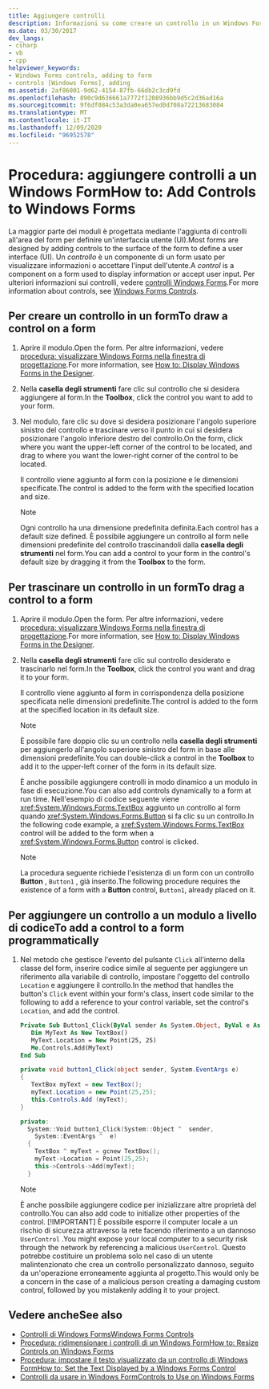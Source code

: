 ```yaml
---
title: Aggiungere controlli
description: Informazioni su come creare un controllo in un Windows Form. Un controllo è un componente di un modulo che è possibile usare per visualizzare informazioni o accettare l'input dell'utente.
ms.date: 03/30/2017
dev_langs:
- csharp
- vb
- cpp
helpviewer_keywords:
- Windows Forms controls, adding to form
- controls [Windows Forms], adding
ms.assetid: 2af86001-9d62-4154-87fb-66db2c3cd9fd
ms.openlocfilehash: 890c9d636661a7772f1208936bb9d5c2d36ad16a
ms.sourcegitcommit: 9f6df084c53a3da0ea657ed0d708a72213683084
ms.translationtype: MT
ms.contentlocale: it-IT
ms.lasthandoff: 12/09/2020
ms.locfileid: "96952578"
---
```

# <a name="how-to-add-controls-to-windows-forms"></a><span data-ttu-id="7bc52-104">Procedura: aggiungere controlli a un Windows Form</span><span class="sxs-lookup"><span data-stu-id="7bc52-104">How to: Add Controls to Windows Forms</span></span>

<span data-ttu-id="7bc52-105">La maggior parte dei moduli è progettata mediante l'aggiunta di controlli all'area del form per definire un'interfaccia utente (UI).</span><span class="sxs-lookup"><span data-stu-id="7bc52-105">Most forms are designed by adding controls to the surface of the form to define a user interface (UI).</span></span> <span data-ttu-id="7bc52-106">Un *controllo* è un componente di un form usato per visualizzare informazioni o accettare l'input dell'utente.</span><span class="sxs-lookup"><span data-stu-id="7bc52-106">A *control* is a component on a form used to display information or accept user input.</span></span> <span data-ttu-id="7bc52-107">Per ulteriori informazioni sui controlli, vedere [controlli Windows Forms](index.md).</span><span class="sxs-lookup"><span data-stu-id="7bc52-107">For more information about controls, see [Windows Forms Controls](index.md).</span></span>

## <a name="to-draw-a-control-on-a-form"></a><span data-ttu-id="7bc52-108">Per creare un controllo in un form</span><span class="sxs-lookup"><span data-stu-id="7bc52-108">To draw a control on a form</span></span>

1. <span data-ttu-id="7bc52-109">Aprire il modulo.</span><span class="sxs-lookup"><span data-stu-id="7bc52-109">Open the form.</span></span> <span data-ttu-id="7bc52-110">Per altre informazioni, vedere [procedura: visualizzare Windows Forms nella finestra di progettazione](/previous-versions/visualstudio/visual-studio-2010/w5yd62ts(v=vs.100)).</span><span class="sxs-lookup"><span data-stu-id="7bc52-110">For more information, see [How to: Display Windows Forms in the Designer](/previous-versions/visualstudio/visual-studio-2010/w5yd62ts(v=vs.100)).</span></span>

2. <span data-ttu-id="7bc52-111">Nella **casella degli strumenti** fare clic sul controllo che si desidera aggiungere al form.</span><span class="sxs-lookup"><span data-stu-id="7bc52-111">In the **Toolbox**, click the control you want to add to your form.</span></span>

3. <span data-ttu-id="7bc52-112">Nel modulo, fare clic su dove si desidera posizionare l'angolo superiore sinistro del controllo e trascinare verso il punto in cui si desidera posizionare l'angolo inferiore destro del controllo.</span><span class="sxs-lookup"><span data-stu-id="7bc52-112">On the form, click where you want the upper-left corner of the control to be located, and drag to where you want the lower-right corner of the control to be located.</span></span>

    <span data-ttu-id="7bc52-113">Il controllo viene aggiunto al form con la posizione e le dimensioni specificate.</span><span class="sxs-lookup"><span data-stu-id="7bc52-113">The control is added to the form with the specified location and size.</span></span>

    > [!NOTE]
    > <span data-ttu-id="7bc52-114">Ogni controllo ha una dimensione predefinita definita.</span><span class="sxs-lookup"><span data-stu-id="7bc52-114">Each control has a default size defined.</span></span> <span data-ttu-id="7bc52-115">È possibile aggiungere un controllo al form nelle dimensioni predefinite del controllo trascinandoli dalla **casella degli strumenti** nel form.</span><span class="sxs-lookup"><span data-stu-id="7bc52-115">You can add a control to your form in the control's default size by dragging it from the **Toolbox** to the form.</span></span>

## <a name="to-drag-a-control-to-a-form"></a><span data-ttu-id="7bc52-116">Per trascinare un controllo in un form</span><span class="sxs-lookup"><span data-stu-id="7bc52-116">To drag a control to a form</span></span>

1. <span data-ttu-id="7bc52-117">Aprire il modulo.</span><span class="sxs-lookup"><span data-stu-id="7bc52-117">Open the form.</span></span> <span data-ttu-id="7bc52-118">Per altre informazioni, vedere [procedura: visualizzare Windows Forms nella finestra di progettazione](/previous-versions/visualstudio/visual-studio-2010/w5yd62ts(v=vs.100)).</span><span class="sxs-lookup"><span data-stu-id="7bc52-118">For more information, see [How to: Display Windows Forms in the Designer](/previous-versions/visualstudio/visual-studio-2010/w5yd62ts(v=vs.100)).</span></span>

2. <span data-ttu-id="7bc52-119">Nella **casella degli strumenti** fare clic sul controllo desiderato e trascinarlo nel form.</span><span class="sxs-lookup"><span data-stu-id="7bc52-119">In the **Toolbox**, click the control you want and drag it to your form.</span></span>

    <span data-ttu-id="7bc52-120">Il controllo viene aggiunto al form in corrispondenza della posizione specificata nelle dimensioni predefinite.</span><span class="sxs-lookup"><span data-stu-id="7bc52-120">The control is added to the form at the specified location in its default size.</span></span>

    > [!NOTE]
    > <span data-ttu-id="7bc52-121">È possibile fare doppio clic su un controllo nella **casella degli strumenti** per aggiungerlo all'angolo superiore sinistro del form in base alle dimensioni predefinite.</span><span class="sxs-lookup"><span data-stu-id="7bc52-121">You can double-click a control in the **Toolbox** to add it to the upper-left corner of the form in its default size.</span></span>

    <span data-ttu-id="7bc52-122">È anche possibile aggiungere controlli in modo dinamico a un modulo in fase di esecuzione.</span><span class="sxs-lookup"><span data-stu-id="7bc52-122">You can also add controls dynamically to a form at run time.</span></span> <span data-ttu-id="7bc52-123">Nell'esempio di codice seguente viene <xref:System.Windows.Forms.TextBox> aggiunto un controllo al form quando <xref:System.Windows.Forms.Button> si fa clic su un controllo.</span><span class="sxs-lookup"><span data-stu-id="7bc52-123">In the following code example, a <xref:System.Windows.Forms.TextBox> control will be added to the form when a <xref:System.Windows.Forms.Button> control is clicked.</span></span>

    > [!NOTE]
    > <span data-ttu-id="7bc52-124">La procedura seguente richiede l'esistenza di un form con un controllo **Button** , `Button1` , già inserito.</span><span class="sxs-lookup"><span data-stu-id="7bc52-124">The following procedure requires the existence of a form with a **Button** control, `Button1`, already placed on it.</span></span>

## <a name="to-add-a-control-to-a-form-programmatically"></a><span data-ttu-id="7bc52-125">Per aggiungere un controllo a un modulo a livello di codice</span><span class="sxs-lookup"><span data-stu-id="7bc52-125">To add a control to a form programmatically</span></span>

1. <span data-ttu-id="7bc52-126">Nel metodo che gestisce l'evento del pulsante `Click` all'interno della classe del form, inserire codice simile al seguente per aggiungere un riferimento alla variabile di controllo, impostare l'oggetto del controllo `Location` e aggiungere il controllo.</span><span class="sxs-lookup"><span data-stu-id="7bc52-126">In the method that handles the button's `Click` event within your form's class, insert code similar to the following to add a reference to your control variable, set the control's `Location`, and add the control.</span></span>

    ```vb
    Private Sub Button1_Click(ByVal sender As System.Object, ByVal e As System.EventArgs) Handles Button1.Click
       Dim MyText As New TextBox()
       MyText.Location = New Point(25, 25)
       Me.Controls.Add(MyText)
    End Sub
    ```

    ```csharp
    private void button1_Click(object sender, System.EventArgs e)
    {
       TextBox myText = new TextBox();
       myText.Location = new Point(25,25);
       this.Controls.Add (myText);
    }
    ```

    ```cpp
    private:
      System::Void button1_Click(System::Object ^  sender,
        System::EventArgs ^  e)
      {
        TextBox ^ myText = gcnew TextBox();
        myText->Location = Point(25,25);
        this->Controls->Add(myText);
      }
    ```

    > [!NOTE]
    > <span data-ttu-id="7bc52-127">È anche possibile aggiungere codice per inizializzare altre proprietà del controllo.</span><span class="sxs-lookup"><span data-stu-id="7bc52-127">You can also add code to initialize other properties of the control.</span></span>
    > [!IMPORTANT]
    > <span data-ttu-id="7bc52-128">È possibile esporre il computer locale a un rischio di sicurezza attraverso la rete facendo riferimento a un dannoso `UserControl` .</span><span class="sxs-lookup"><span data-stu-id="7bc52-128">You might expose your local computer to a security risk through the network by referencing a malicious `UserControl`.</span></span> <span data-ttu-id="7bc52-129">Questo potrebbe costituire un problema solo nel caso di un utente malintenzionato che crea un controllo personalizzato dannoso, seguito da un'operazione erroneamente aggiunta al progetto.</span><span class="sxs-lookup"><span data-stu-id="7bc52-129">This would only be a concern in the case of a malicious person creating a damaging custom control, followed by you mistakenly adding it to your project.</span></span>

## <a name="see-also"></a><span data-ttu-id="7bc52-130">Vedere anche</span><span class="sxs-lookup"><span data-stu-id="7bc52-130">See also</span></span>

- [<span data-ttu-id="7bc52-131">Controlli di Windows Forms</span><span class="sxs-lookup"><span data-stu-id="7bc52-131">Windows Forms Controls</span></span>](index.md)
- [<span data-ttu-id="7bc52-132">Procedura: ridimensionare i controlli di un Windows Form</span><span class="sxs-lookup"><span data-stu-id="7bc52-132">How to: Resize Controls on Windows Forms</span></span>](how-to-resize-controls-on-windows-forms.md)
- [<span data-ttu-id="7bc52-133">Procedura: impostare il testo visualizzato da un controllo di Windows Form</span><span class="sxs-lookup"><span data-stu-id="7bc52-133">How to: Set the Text Displayed by a Windows Forms Control</span></span>](how-to-set-the-text-displayed-by-a-windows-forms-control.md)
- [<span data-ttu-id="7bc52-134">Controlli da usare in Windows Form</span><span class="sxs-lookup"><span data-stu-id="7bc52-134">Controls to Use on Windows Forms</span></span>](controls-to-use-on-windows-forms.md)

